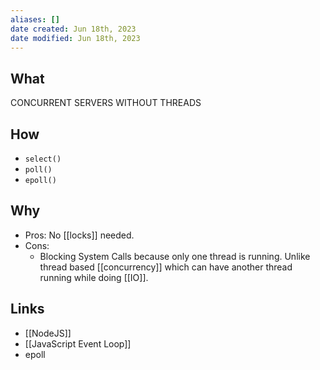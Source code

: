 ```yaml
---
aliases: []
date created: Jun 18th, 2023
date modified: Jun 18th, 2023
---
```


## What
CONCURRENT SERVERS WITHOUT THREADS

## How
- `select()`
- `poll()`
- `epoll()`

## Why
- Pros: No [[locks]] needed.
- Cons: 
	- Blocking System Calls because only one thread is running. Unlike thread based [[concurrency]] which can have another thread running while doing [[IO]].

## Links
- [[NodeJS]]
- [[JavaScript Event Loop]]
- epoll